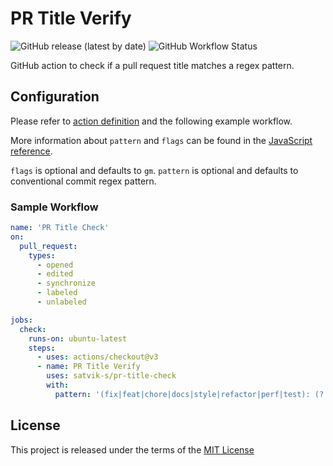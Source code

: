 # PR Title Verify

![GitHub release (latest by date)](https://img.shields.io/github/v/release/satvik-s/pr-title-check)
![GitHub Workflow Status](https://img.shields.io/github/workflow/status/satvik-s/pr-title-check/build-test?label=build)

GitHub action to check if a pull request title matches a regex pattern.

## Configuration

Please refer to [action definition](action.yml) and the following example workflow.

More information about `pattern` and `flags` can be found in the
[JavaScript reference](https://developer.mozilla.org/en-US/docs/Web/JavaScript/Reference/Global_Objects/RegExp).

`flags` is optional and defaults to `gm`.
`pattern` is optional and defaults to conventional commit regex pattern.

### Sample Workflow

```yml
name: 'PR Title Check'
on:
  pull_request:
    types:
      - opened
      - edited
      - synchronize
      - labeled
      - unlabeled

jobs:
  check:
    runs-on: ubuntu-latest
    steps:
      - uses: actions/checkout@v3
      - name: PR Title Verify
        uses: satvik-s/pr-title-check
        with:
          pattern: '(fix|feat|chore|docs|style|refactor|perf|test): (?:\w+\b\W*){3,8}$'
```

## License

This project is released under the terms of the [MIT License](LICENSE)
